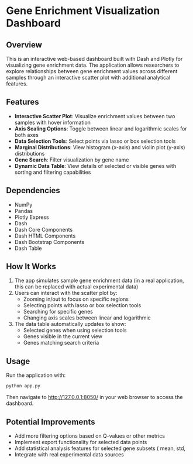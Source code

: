 # Gene Enrichment Visualization Dashboard

## Overview
This is an interactive web-based dashboard built with Dash and Plotly for visualizing gene enrichment data. The application allows researchers to explore relationships between gene enrichment values across different samples through an interactive scatter plot with additional analytical features.

## Features
- **Interactive Scatter Plot**: Visualize enrichment values between two samples with hover information
- **Axis Scaling Options**: Toggle between linear and logarithmic scales for both axes
- **Data Selection Tools**: Select points via lasso or box selection tools
- **Marginal Distributions**: View histogram (x-axis) and violin plot (y-axis) distributions
- **Gene Search**: Filter visualization by gene name
- **Dynamic Data Table**: View details of selected or visible genes with sorting and filtering capabilities

## Dependencies
- NumPy
- Pandas
- Plotly Express
- Dash
- Dash Core Components
- Dash HTML Components
- Dash Bootstrap Components
- Dash Table

## How It Works
1. The app simulates sample gene enrichment data (in a real application, this can be replaced with actual experimental data)
2. Users can interact with the scatter plot by:
   - Zooming in/out to focus on specific regions
   - Selecting points with lasso or box selection tools
   - Searching for specific genes
   - Changing axis scales between linear and logarithmic
3. The data table automatically updates to show:
   - Selected genes when using selection tools
   - Genes visible in the current view
   - Genes matching search criteria

## Usage
Run the application with:
```python
python app.py
```
Then navigate to http://127.0.0.1:8050/ in your web browser to access the dashboard.

## Potential Improvements
- Add more filtering options based on Q-values or other metrics
- Implement export functionality for selected data points
- Add statistical analysis features for selected gene subsets ( mean, std, 
- Integrate with real experimental data sources

